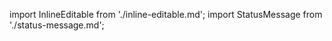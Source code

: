 import InlineEditable from './inline-editable.md';
import StatusMessage from './status-message.md';

<StatusMessage />
<InlineEditable />

